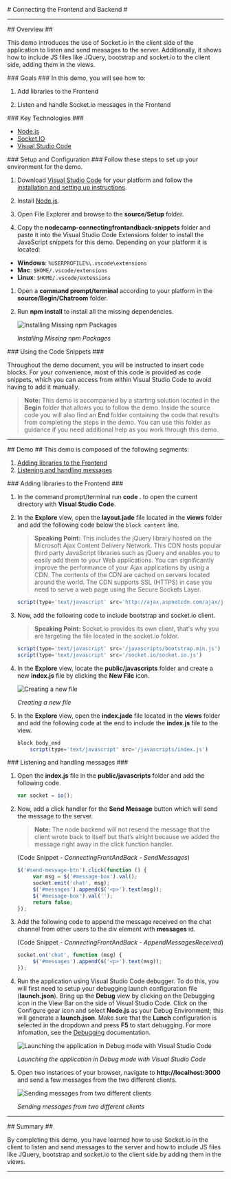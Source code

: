 ﻿<a name="title" />
# Connecting the Frontend and Backend #

---
<a name="Overview" />
## Overview ##

This demo introduces the use of Socket.io in the client side of the application to listen and send messages to the server. Additionally, it shows how to include JS files like JQuery, bootstrap and socket.io to the client side, adding them in the views.

<a id="goals" />
### Goals ###
In this demo, you will see how to:

1. Add libraries to the Frontend

1. Listen and handle Socket.io messages in the Frontend

<a name="technologies" />
### Key Technologies ###

- [Node.js][1]
- [Socket.IO][2]
- [Visual Studio Code][4]

[1]: https://nodejs.org/
[2]: http://socket.io/
[3]: https://www.visualstudio.com/features/node-js-vs
[4]: https://code.visualstudio.com/

<a name="Setup" />
### Setup and Configuration ###
Follow these steps to set up your environment for the demo.

1. Download [Visual Studio Code](https://code.visualstudio.com/Download) for your platform and follow the [installation and setting up instructions](https://code.visualstudio.com/Docs/editor/setup).

1. Install [Node.js](https://nodejs.org/en/download/).

1. Open File Explorer and browse to the **source/Setup** folder.

1. Copy the **nodecamp-connectingfrontandback-snippets** folder and paste it into the Visual Studio Code Extensions folder to install the JavaScript snippets for this demo. Depending on your platform it is located:
 * **Windows**: `%USERPROFILE%\.vscode\extensions`
 * **Mac**: `$HOME/.vscode/extensions` 
 * **Linux**: `$HOME/.vscode/extensions`

1. Open a **command prompt/terminal** according to your platform in the **source/Begin/Chatroom** folder.

1. Run **npm install** to install all the missing dependencies.

	![Installing Missing npm Packages](images/VSCode/installing-missing-npm-packages.png?raw=true "Installing Missing npm Packages")

	_Installing Missing npm Packages_

<a name="CodeSnippets" />
### Using the Code Snippets ###

Throughout the demo document, you will be instructed to insert code blocks. For your convenience, most of this code is provided as code snippets, which you can access from within Visual Studio Code to avoid having to add it manually.

> **Note:** This demo is accompanied by a starting solution located in the **Begin** folder that allows you to follow the demo. Inside the source code you will also find an **End** folder containing the code that results from completing the steps in the demo. You can use this folder as guidance if you need additional help as you work through this demo.

---

<a name="Demo" />
## Demo ##
This demo is composed of the following segments:

1. [Adding libraries to the Frontend](#segment1)
1. [Listening and handling messages](#segment2)

<a name="segment1" />
### Adding libraries to the Frontend ###

1. In the command prompt/terminal run **code .** to open the current directory with **Visual Studio Code**.

1.  In the **Explore** view, open the **layout.jade** file located in the **views** folder and add the following code below the `block content` line.

	> **Speaking Point:** This includes the jQuery library hosted on the Microsoft Ajax Content Delivery Network. This CDN hosts popular third party JavaScript libraries such as jQuery and enables you to easily add them to your Web applications. You can significantly improve the performance of your Ajax applications by using a CDN. The contents of the CDN are cached on servers located around the world. The CDN supports SSL (HTTPS) in case you need to serve a web page using the Secure Sockets Layer.

	````JavaScript
	script(type='text/javascript' src='http://ajax.aspnetcdn.com/ajax/jQuery/jquery-2.1.1.min.js')
	````

1. Now, add the following code to include bootstrap and socket.io client.

	> **Speaking Point:** Socket.io provides its own client, that's why you are targeting the file located in the socket.io folder.

	````JavaScript
	script(type='text/javascript' src='/javascripts/bootstrap.min.js')
	script(type='text/javascript' src='/socket.io/socket.io.js')
	````
1. In the **Explore** view, locate the **public/javascripts** folder and create a new **index.js** file by clicking the **New File** icon.

	![Creating a new file](images/VSCode/creating-a-new-file.png?raw=true "Creating a new file")
	
	_Creating a new file_

1. In the **Explore** view, open the **index.jade** file located in the **views** folder and add the following code at the end to include the **index.js** file to the view.

	````JavaScript
	block body_end
		script(type='text/javascript' src='/javascripts/index.js')
	````

<a name="segment2" />
### Listening and handling messages ###

1. Open the **index.js** file in the **public/javascripts** folder and add the following code.

	````JavaScript
	var socket = io();
	````

1. 	Now, add a click handler for the **Send Message** button which will send the message to the server.
	
	> **Note:**  The node backend will not resend the message that the client wrote back to itself but that’s alright because we added the message right away in the click function handler.

	(Code Snippet - _ConnectingFrontAndBack - SendMessages_)

	````JavaScript
	$('#send-message-btn').click(function () {
		 var msg = $('#message-box').val();
		 socket.emit('chat', msg);
		 $('#messages').append($('<p>').text(msg));
		 $('#message-box').val('');
		 return false;
	});
	````

1. Add the following code to append the message received on the chat channel from other users to the  div element with **messages** id.

	(Code Snippet - _ConnectingFrontAndBack - AppendMessagesReceived_)
	
	````JavaScript
	socket.on('chat', function (msg) {
		 $('#messages').append($('<p>').text(msg));
	});
	````

1. Run the application using Visual Studio Code debugger. To do this, you will first need to setup your debugging launch configuration file (**launch.json**). Bring up the **Debug** view by clicking on the Debugging icon in the View Bar on the side of Visual Studio Code. Click on the Configure gear icon and select **Node.js** as your Debug Environment; this will generate a **launch.json**. Make sure that the **Lunch** configuration is selected in the dropdown and press **F5** to start debugging. For more infomation, see the [Debugging](https://code.visualstudio.com/Docs/editor/debugging) documentation.

	![Launching the application in Debug mode with Visual Studio Code](images/VSCode/launching-the-app-in-debug-mode-with-vscode.png?raw=true "Launching the application in Debug mode with Visual Studio Code")

	_Launching the application in Debug mode with Visual Studio Code_

1. Open two instances of your browser, navigate to **http://localhost:3000** and send a few messages from the two different clients.

	![Sending messages from two different clients](images/running-the-solution.png?raw=true "Sending messages from two different clients")

	_Sending messages from two different clients_

---

<a name="summary" />
## Summary ##

By completing this demo, you have learned how to use Socket.io in the client to listen and send messages to the server and how to include JS files like JQuery, bootstrap and socket.io to the client side by adding them in the views.

---
